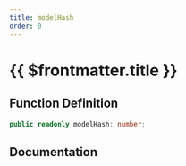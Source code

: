```yaml
---
title: modelHash
order: 0
---
```


# {{ $frontmatter.title }}

## Function Definition

```ts
public readonly modelHash: number;
```

## Documentation

<!--@include: ./parts/modelHash.md-->
